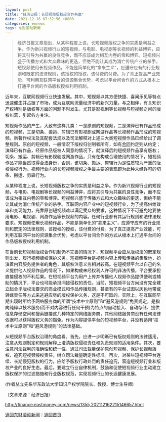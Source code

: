 ```yaml
---
layout: post
title: "经济日报：长短视频版权应合作共赢"
date: 2021-12-16 07:32:56 +0800
categories: emnews
tags: 东财滚动新闻
---
```

> 经济日报文章指出，从某种程度上说，长短视频版权之争的实质是利益之争。作为新兴视频行业的短视频，与电影、电视剧等长视频的利益博弈，应将其引导为共赢的良性竞争，而不应该成为相互内卷的零和博弈。短视频兴盛于传播方式和大众趣味的更迭，但绝不能让其成为消亡传统产业的杀手。短视频使用长视频作品，不能是简单化的“拿来主义”，应遵守应有的行业规则和既定的法律规则，该授权的授权，该付费的付费。为了真正提高产业效能，可利用互联网平台的资源集合优势，考虑以平台间合作的方式从根本上打通平台间的作品版权授权利用机制。

<p>近年来，互联网视频行业快速发展。其中，短视频以其方便快捷、喜闻乐见等特点迅速催生并占据了市场，成为互联网流量经济中的新兴力量。与之相伴，有关知识产权特别是版权等方面的问题不时发生，尤其是影视剧等长视频与短视频之间的版权纠葛，引起各方关注。</p>
 <p>短视频作品的产生，大致有这样几类：一是原创的短视频，二是演绎已有作品形成的短视频，三是切条、搬运、剪辑已有影视剧或网游作品等长视频作品形成的短视频。新著作权法及其配套法规以及司法解释对上述三大类短视频作品已经给出了调整规则。原创的短视频，一般情况下版权归创制者所有，如有<span id="Info.3300"><a href="http://data.eastmoney.com/zdht/" class="infokey">合同</a></span>约定则从约定；演绎已有作品，经原作品版权人同意的情况下，就演绎后的短视频作品享有版权；切条、搬运、剪辑已有影视剧或网游作品，只有在构成合理使用的情况下，短视频作品才能当然取得合法身份，否则，该切条、搬运、剪辑行为是性质较为严重的版权侵权行为。视频行业内的长短视频版权之争最主要的表现即为此种未经许可的切条、搬运、剪辑行为。</p>
 <p>从某种程度上说，长短视频版权之争的实质是利益之争。作为新兴视频行业的短视频，与电影、电视剧等长视频的利益博弈，应将其引导为共赢的良性竞争，而不应该成为相互内卷的零和博弈。短视频兴盛于传播方式和大众趣味的更迭，但绝不能让其成为消亡传统产业的杀手。互联网内容产业中的短视频行业，为了提高供给效率和变现能力，光靠原创短视频难以满足受众的要求，这种情况下不可避免地要使用电影、电视剧、网游作品等长视频的内容。任何行业都有其运行规则和法律法规要求。短视频使用长视频作品，不能是简单化的“拿来主义”，应遵守应有的行业规则和既定的法律规则，该授权的授权，该付费的付费。为了真正提高产业效能，可利用互联网平台的资源集合优势，考虑以平台间合作的方式从根本上打通平台间的作品版权授权利用机制。</p>
 <p>在当前长短视频版权合作机制仍不完善的情况下，短视频平台应从版权法的既定规则出发，履行视频版权保护义务。短视频平台是视频内容上传和传播的集散地，扮演着内容服务提供者的角色，其版权注意义务相对较高。在短视频平台以自己的名义提供他人视频作品的情况下，如果构成未经权利人许可的非法传播，平台要承担直接侵权的不利后果。在短视频平台为用户上传并传播他人视频作品提供便利或辅助的情况下，平台也可能承担间接侵权的责任。当前，短视频平台方尚没有完全建立起合乎版权法要求的商业模式和作品传播规则，甚至有的平台试图以灰色地带或转嫁责任等方式来逃避应尽的版权保护义务，这是不可取的。实际上，在互联网早期出现时所给予网络服务商的所谓“技术中立原则”和“避风港规则”免责规定，是指向纯粹以技术服务(而不对内容进行任何干预)为特点的自动接入、自动存储、提供信息存储空间和搜索链接这几种特定的网络服务商，其他网络服务商没有任何法律依据可以获得版权义务的豁免。作为内容提供平台的短视频平台，并没有适用“技术中立原则”和“避风港规则”的法律基础。</p>
 <p>从短视频平台版权治理的角度看，首先，应进一步明晰已有版权规则的法律适用，注意从规则制定和规则解释上澄清版权侵权责任和免责规则的适用条件。其次，要注意司法裁判的准确性和统一性，通过司法裁量保护原创短视频、保护长视频版权、追究短视频侵权责任，树立司法裁量确定性标准。再次，对某些短视频平台连续、长期侵犯版权的行为，应给予版权行政处罚的责任追究，营造短视频行业和版权产业的良好生态。最后，要建立行业自律机制，鼓励和促使短视频行业主动建立版权保护的过滤措施和行业版权规范，实现视频行业的长远健康发展。</p>
 <p>(作者丛立先系华东政法大学知识产权学院院长、教授、博士生导师)</p><p class="em_media">（文章来源：经济日报）</p>

<http://finance.eastmoney.com/news/1355,202112162215146657.html>

[返回东财滚动新闻](//finews.withounder.com/emnews/)｜[返回首页](//finews.withounder.com/)